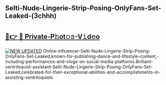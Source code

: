 ## Selti-Nude-Lingerie-Strip-Posing-OnlyFans-Set-Leaked-(3chhh)


# <h2><a href="https://mediaupload.pro?-19M">🔗👉 🔴 Private-P𝚑ot𝚘𝚜-V𝚒d𝚎o</a></h2>

[![NEW UPDATED](https://i.imgur.com/0qMVB7G.gif)](https://mediaupload.pro?-19M)
Online-influencer-Selti-Nude-Lingerie-Strip-Posing-OnlyFans-Set-Leaked,known-for-publishing-dance-and-lifestyle-content,-including-performances-and-vlogs-on-social-media-platforms.Brilliant-ventriloquist-assistant-Selti-Nude-Lingerie-Strip-Posing-OnlyFans-Set-Leaked,celebrated-for-their-exceptional-abilities-and-accomplishments-in-assisting-ventriloquists.  